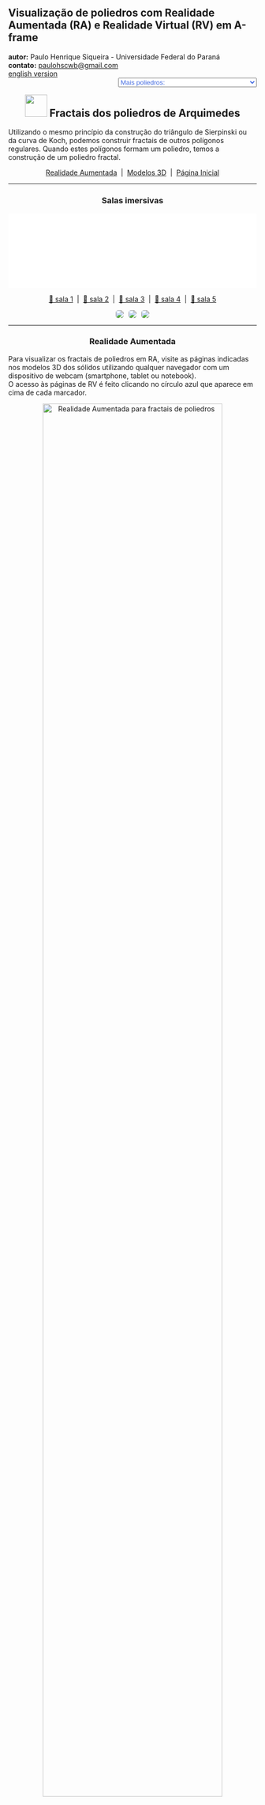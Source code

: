 <link rel="stylesheet" href="../../scripts/style.css">
<meta charset="utf-8">
<link rel="icon" type="image/png" href="../vr/salas/imagens/icone.png">
<h2>Visualização de poliedros com Realidade Aumentada (RA) e Realidade Virtual (RV) em A-frame</h2>
<b>autor:</b> Paulo Henrique Siqueira - Universidade Federal do Paraná
<br><b>contato:</b> <a href="#"> paulohscwb@gmail.com </a>
<br><a href="https://paulohscwb.github.io/polyhedra2/fractalarchimedean/">english version</a>
<form style="margin: 0 auto; float:right; text-align:right; width:100%; margin-bottom:15px;">
	<select id="url" onchange="urlHandler(this.value)" style="color:royalblue;">
		<option disabled selected>Mais poliedros:</option>
		<option value="../../ArchimedeanCatalanHulls/pt-br/">Cascos convexos de Arquimedes e Catalan</option>
		<option value="../../fractalplatonic/pt-br/">Fractais dos poliedros de Platão</option>
		<option value="../../fractalnonconvex/pt-br/">Fractais dos poliedros não convexos</option>
		<option disabled value="../../fractalarchimedean/pt-br/">Fractais dos poliedros de Arquimedes</option>
		<option value="../../chamfered/pt-br/">Poliedros chanfrados</option>
		<option value="../../propellor/pt-br/">Poliedros de hélice</option>
		<option value="../../diamonds/pt-br/">Poliedros de diamante</option>
	</select>
</form>
<script>
function urlHandler(value) {                               
    window.location.assign(`${value}`);
}
</script>

<p id="p1"></p>
  <h2 align="center"><img src="../vr/salas/imagens/icone.png" style="margin-bottom:-10px" width="45"> Fractais dos poliedros de Arquimedes</h2>
  Utilizando o mesmo princípio da construção do triângulo de Sierpinski ou da curva de Koch, podemos construir fractais de outros polígonos regulares. Quando estes polígonos formam um poliedro, temos a construção de um poliedro fractal.

 <p align="center"><a href="#ra">Realidade Aumentada</a><span>&nbsp;&nbsp;|&nbsp;&nbsp;</span><a href="#m3d">Modelos 3D</a><span>&nbsp;&nbsp;|&nbsp;&nbsp;</span><a href="../../pt-br/">Página Inicial</a></p>
<hr>
 <h3 align="center">Salas imersivas</h3>
  <div class="embed-container"><iframe width="100%" src="../sala1.htm" title="Sala Imersiva de fractais de poliedros" frameborder="0" loading="lazy"></iframe></div>
  <p align="center"><a href="../sala1.htm" target="_blank">&#x1f517; sala 1</a><span>&nbsp;&nbsp;|&nbsp;&nbsp;</span><a href="../sala2.htm" target="_blank">&#x1f517; sala 2</a><span>&nbsp;&nbsp;|&nbsp;&nbsp;</span><a href="../sala3.htm" target="_blank">&#x1f517; sala 3</a><span>&nbsp;&nbsp;|&nbsp;&nbsp;</span><a href="../sala4.htm" target="_blank">&#x1f517; sala 4</a><span>&nbsp;&nbsp;|&nbsp;&nbsp;</span><a href="../sala5.htm" target="_blank">&#x1f517; sala 5</a></p>
  <p align="center"><img src="../../../cotadas/videos/frac_arq1.gif" style="max-width: 31.5%; border-radius:5px; margin-right:2%" loading="lazy"/><img src="../../../cotadas/videos/frac_arq2.gif" style="max-width: 31.5%; border-radius:5px; margin-right:2%" loading="lazy"/><img src="../../../cotadas/videos/frac_arq3.gif" style="max-width: 31.5%; border-radius:5px" loading="lazy"/></p>
  <hr>
  <h3 id="ra" align="center">Realidade Aumentada</h3>
  Para visualizar os fractais de poliedros em RA, visite as páginas indicadas nos modelos 3D dos sólidos utilizando qualquer navegador com um dispositivo de webcam (smartphone, tablet ou notebook).
<br>O acesso às páginas de RV é feito clicando no círculo azul que aparece em cima de cada marcador.
<p align="center"><img style="border-radius:7px;" alt="Realidade Aumentada para fractais de poliedros" src="../ar/example.jpg" width="85%"></p>
<p align="center"><img src="../ar/fractalarchimedean.gif" alt="Realidade Aumentada para fractais de poliedros" style="max-width: 92%; border-radius:5px;" loading="lazy"/></p>
<hr>
<h3 id="m3d" align="center">Modelos 3D</h3>
<iframe width="560" height="315" style="max-width:100%" src="https://www.youtube.com/embed/videoseries?list=PLy0I_lGW8HxXIEDyrj14E7sqOR33oFOdr" title="YouTube video player" frameborder="0" allow="accelerometer; autoplay; clipboard-write; encrypted-media; gyroscope; picture-in-picture; web-share" allowfullscreen></iframe>
<h4>1. Fractal do cuboctaedro</h4>
<a href="../vr/FractalCuboctahedron.htm" target="_blank" title="modelo 3D" class="fotoA"><img src="../ar/31A.png" class="foto" alt="Fractal do cuboctaedro"></a><img src="../ar/31.png" class="qr">
 <br><br>Aplicando-se o princípio de construção da curva de Sierpinski nos vértices das faces quadradas do cuboctaedro, obtemos um fractal do cuboctaedro. Na primeira ordem de construção do fractal, construímos um novo sólido em cada vértice do poliedro original. Neste exemplo, temos as representações do sólido nas ordens 0, 1, 2 e 3.
 <table>
	<tr>
		<th>ordem</th>
		<th>poliedros</th>
		<th>faces</th>
		<th>arestas</th>
		<th>vértices</th>
	</tr>
	<tr>
		<td>0</td>
		<td>1</td>
		<td>14</td>
		<td>24</td>
		<td>12</td>
	</tr>
	<tr>
		<td>1</td>
		<td>12</td>
		<td>168</td>
		<td>288</td>
		<td>144</td>
	</tr>
	<tr>
		<td>2</td>
		<td>144</td>
		<td>2016</td>
		<td>3456</td>
		<td>1728</td>
	</tr>
	<tr>
		<td>3</td>
		<td>1728</td>
		<td>24192</td>
		<td>41472</td>
		<td>20736</td>
	</tr>
 </table>
 <a href="../ra.html" class="raAR" title="Realidade aumentada" target="_blank"></a>
<hr>
<h4>2. Fractal do icosidodecaedro</h4>
<a href="../vr/FractalIcosidodecahedron.htm" target="_blank" title="modelo 3D" class="fotoA"><img src="../ar/32A.png" class="foto" alt="Fractal do icosidodecaedro"></a><img src="../ar/32.png" class="qr">
 <br><br>Aplicando-se o princípio de construção da curva de Koch nas faces triangulares do icosidodecaedro, obtemos um fractal do icosidodecaedro. Na primeira ordem de construção do fractal, construímos um novo sólido em cada face triangular do poliedro original. Neste exemplo, temos as representações do sólido nas ordens 0, 1, 2 e 3.
 <table>
	<tr>
		<th>ordem</th>
		<th>poliedros</th>
		<th>faces</th>
		<th>arestas</th>
		<th>vértices</th>
	</tr>
	<tr>
		<td>0</td>
		<td>1</td>
		<td>32</td>
		<td>60</td>
		<td>30</td>
	</tr>
	<tr>
		<td>1</td>
		<td>21</td>
		<td>672</td>
		<td>1260</td>
		<td>630</td>
	</tr>
	<tr>
		<td>2</td>
		<td>441</td>
		<td>14112</td>
		<td>26460</td>
		<td>13230</td>
	</tr>
	<tr>
		<td>3</td>
		<td>9261</td>
		<td>296352</td>
		<td>555660</td>
		<td>277830</td>
	</tr>
 </table>
 <a href="../ra.html" class="raAR" title="Realidade aumentada" target="_blank"></a>
<hr>
<h4>3. Fractal do rombicosidodecaedro</h4>
<a href="../vr/FractalRhombicosidodecahedron.htm" target="_blank" title="modelo 3D" class="fotoA"><img src="../ar/33A.png" class="foto" alt="Fractal do rombicosidodecaedro"></a><img src="../ar/33.png" class="qr">
 <br><br>Aplicando-se o princípio de construção da curva de Koch nas faces pentagonais do rombicosidodecaedro, obtemos um fractal do rombicosidodecaedro. Na primeira ordem de construção do fractal, construímos um novo sólido em cada face pentagonal do poliedro original. Neste exemplo, temos as representações do sólido nas ordens 0, 1, 2 e 3.
 <table>
	<tr>
		<th>ordem</th>
		<th>poliedros</th>
		<th>faces</th>
		<th>arestas</th>
		<th>vértices</th>
	</tr>
	<tr>
		<td>0</td>
		<td>1</td>
		<td>62</td>
		<td>120</td>
		<td>60</td>
	</tr>
	<tr>
		<td>1</td>
		<td>13</td>
		<td>806</td>
		<td>1560</td>
		<td>780</td>
	</tr>
	<tr>
		<td>2</td>
		<td>169</td>
		<td>10478</td>
		<td>20280</td>
		<td>10140</td>
	</tr>
	<tr>
		<td>3</td>
		<td>2197</td>
		<td>136214</td>
		<td>263640</td>
		<td>131820</td>
	</tr>
 </table>
 <a href="../ra.html" class="raAR" title="Realidade aumentada" target="_blank"></a>
<hr>
<h4>4. Fractal do rombicuboctaedro</h4>
<a href="../vr/FractalRhombicuboctahedron.htm" target="_blank" title="modelo 3D" class="fotoA"><img src="../ar/34A.png" class="foto" alt="Fractal do rombicuboctaedro"></a><img src="../ar/34.png" class="qr">
 <br><br>Aplicando-se o princípio de construção da curva de Koch nas faces triangulares do rombicuboctaedro, obtemos um fractal do rombicuboctaedro. Na primeira ordem de construção do fractal, construímos um novo sólido em cada face triangular do poliedro original. Neste exemplo, temos as representações do sólido nas ordens 0, 1, 2 e 3.
 <table>
	<tr>
		<th>ordem</th>
		<th>poliedros</th>
		<th>faces</th>
		<th>arestas</th>
		<th>vértices</th>
	</tr>
	<tr>
		<td>0</td>
		<td>1</td>
		<td>26</td>
		<td>48</td>
		<td>24</td>
	</tr>
	<tr>
		<td>1</td>
		<td>9</td>
		<td>234</td>
		<td>432</td>
		<td>216</td>
	</tr>
	<tr>
		<td>2</td>
		<td>81</td>
		<td>2106</td>
		<td>3888</td>
		<td>1944</td>
	</tr>
	<tr>
		<td>3</td>
		<td>729</td>
		<td>18954</td>
		<td>34992</td>
		<td>17496</td>
	</tr>
 </table>
 <a href="../ra1.html" class="raAR" title="Realidade aumentada" target="_blank"></a>
<hr>
<h4>5. Fractal do cubo snub</h4>
<a href="../vr/FractalSnubCube.htm" target="_blank" title="modelo 3D" class="fotoA"><img src="../ar/35A.png" class="foto" alt="Fractal do cubo snub"></a><img src="../ar/35.png" class="qr">
 <br><br>Aplicando-se o princípio de construção da curva de Koch nas faces quadradas do cubo snub, obtemos um fractal do cubo snub. Na primeira ordem de construção do fractal, construímos um novo sólido em cada face quadrada do poliedro original. Neste exemplo, temos as representações do sólido nas ordens 0, 1, 2, e 4.
 <table>
	<tr>
		<th>ordem</th>
		<th>poliedros</th>
		<th>faces</th>
		<th>arestas</th>
		<th>vértices</th>
	</tr>
	<tr>
		<td>0</td>
		<td>1</td>
		<td>38</td>
		<td>60</td>
		<td>24</td>
	</tr>
	<tr>
		<td>1</td>
		<td>7</td>
		<td>266</td>
		<td>420</td>
		<td>168</td>
	</tr>
	<tr>
		<td>2</td>
		<td>49</td>
		<td>1862</td>
		<td>2940</td>
		<td>1176</td>
	</tr>
	<tr>
		<td>3</td>
		<td>343</td>
		<td>13034</td>
		<td>20580</td>
		<td>8232</td>
	</tr>
	<tr>
		<td>4</td>
		<td>2401</td>
		<td>91238</td>
		<td>144060</td>
		<td>57624</td>
	</tr>
 </table>
 <a href="../ra1.html" class="raAR" title="Realidade aumentada" target="_blank"></a>
<hr>
<h4>6. Fractal do dodecaedro snub</h4>
<a href="../vr/FractalSnubDodecahedron.htm" target="_blank" title="modelo 3D" class="fotoA"><img src="../ar/36A.png" class="foto" alt="Fractal do dodecaedro snub"></a><img src="../ar/36.png" class="qr">
 <br><br>Aplicando-se o princípio de construção da curva de Koch nas faces pentagonais do dodecaedro snub, obtemos um fractal do dodecaedro snub. Na primeira ordem de construção do fractal, construímos um novo sólido em cada face pentagonal do poliedro original. Neste exemplo, temos as representações do sólido nas ordens 0, 1, 2 e 3.
 <table>
	<tr>
		<th>ordem</th>
		<th>poliedros</th>
		<th>faces</th>
		<th>arestas</th>
		<th>vértices</th>
	</tr>
	<tr>
		<td>0</td>
		<td>1</td>
		<td>92</td>
		<td>150</td>
		<td>60</td>
	</tr>
	<tr>
		<td>1</td>
		<td>13</td>
		<td>1196</td>
		<td>1950</td>
		<td>780</td>
	</tr>
	<tr>
		<td>2</td>
		<td>169</td>
		<td>15548</td>
		<td>25350</td>
		<td>10140</td>
	</tr>
	<tr>
		<td>3</td>
		<td>2197</td>
		<td>202124</td>
		<td>329550</td>
		<td>131820</td>
	</tr>
 </table>
 <a href="../ra1.html" class="raAR" title="Realidade aumentada" target="_blank"></a>
<hr>
<h4>7. Fractal do cuboctaedro truncado</h4>
<a href="../vr/FractalTruncatedCuboctahedron.htm" target="_blank" title="modelo 3D" class="fotoA"><img src="../ar/38A.png" class="foto" alt="Fractal do cuboctaedro truncado"></a><img src="../ar/38.png" class="qr">
 <br><br>Aplicando-se o princípio de construção da curva de Koch nas faces quadradas do cuboctaedro truncado, obtemos um fractal do cuboctaedro truncado. Na primeira ordem de construção do fractal, construímos um novo sólido em cada face quadrada do poliedro original. Neste exemplo, temos as representações do sólido nas ordens 0, 1, 2 e 3.
 <table>
	<tr>
		<th>ordem</th>
		<th>poliedros</th>
		<th>faces</th>
		<th>arestas</th>
		<th>vértices</th>
	</tr>
	<tr>
		<td>0</td>
		<td>1</td>
		<td>26</td>
		<td>72</td>
		<td>48</td>
	</tr>
	<tr>
		<td>1</td>
		<td>13</td>
		<td>338</td>
		<td>936</td>
		<td>624</td>
	</tr>
	<tr>
		<td>2</td>
		<td>169</td>
		<td>4394</td>
		<td>12168</td>
		<td>8112</td>
	</tr>
	<tr>
		<td>3</td>
		<td>2197</td>
		<td>57122</td>
		<td>158184</td>
		<td>105456</td>
	</tr>
 </table>
 <a href="../ra1.html" class="raAR" title="Realidade aumentada" target="_blank"></a>
<hr>
<h4>8. Fractal do cubo truncado</h4>
<a href="../vr/FractalTruncatedCube.htm" target="_blank" title="modelo 3D" class="fotoA"><img src="../ar/37A.png" class="foto" alt="Fractal do cubo truncado"></a><img src="../ar/37.png" class="qr">
 <br><br>Aplicando-se o princípio de construção da curva de Koch nas faces triangulares do cubo truncado, obtemos um fractal do cubo truncado. Na primeira ordem de construção do fractal, construímos um novo sólido em cada face triangular do poliedro original. Neste exemplo, temos as representações do sólido nas ordens 0, 1, 2 e 3.
 <table>
	<tr>
		<th>ordem</th>
		<th>poliedros</th>
		<th>faces</th>
		<th>arestas</th>
		<th>vértices</th>
	</tr>
	<tr>
		<td>0</td>
		<td>1</td>
		<td>14</td>
		<td>36</td>
		<td>24</td>
	</tr>
	<tr>
		<td>1</td>
		<td>9</td>
		<td>126</td>
		<td>324</td>
		<td>216</td>
	</tr>
	<tr>
		<td>2</td>
		<td>81</td>
		<td>1134</td>
		<td>2916</td>
		<td>1944</td>
	</tr>
	<tr>
		<td>3</td>
		<td>729</td>
		<td>10206</td>
		<td>26244</td>
		<td>17496</td>
	</tr>
 </table>
 <a href="../ra2.html" class="raAR" title="Realidade aumentada" target="_blank"></a>
<hr>
<h4>9. Fractal do dodecaedro truncado</h4>
<a href="../vr/FractalTruncatedDodecahedron.htm" target="_blank" title="modelo 3D" class="fotoA"><img src="../ar/39A.png" class="foto" alt="Fractal do dodecaedro truncado"></a><img src="../ar/39.png" class="qr">
 <br><br>Aplicando-se o princípio de construção da curva de Koch nas faces triangulares do dodecaedro truncado, obtemos um fractal do dodecaedro truncado. Na primeira ordem de construção do fractal, construímos um novo sólido em cada face triangular do poliedro original. Neste exemplo, temos as representações do sólido nas ordens 0, 1, 2 e 3.
 <table>
	<tr>
		<th>ordem</th>
		<th>poliedros</th>
		<th>faces</th>
		<th>arestas</th>
		<th>vértices</th>
	</tr>
	<tr>
		<td>0</td>
		<td>1</td>
		<td>32</td>
		<td>150</td>
		<td>60</td>
	</tr>
	<tr>
		<td>1</td>
		<td>21</td>
		<td>672</td>
		<td>3150</td>
		<td>1260</td>
	</tr>
	<tr>
		<td>2</td>
		<td>441</td>
		<td>14112</td>
		<td>66150</td>
		<td>26460</td>
	</tr>
	<tr>
		<td>3</td>
		<td>9261</td>
		<td>296352</td>
		<td>1389150</td>
		<td>555660</td>
	</tr>
 </table>
 <a href="../ra2.html" class="raAR" title="Realidade aumentada" target="_blank"></a>
<hr>
<h4>10. Fractal do icosaedro truncado</h4>
<a href="../vr/FractalTruncatedIcosahedron.htm" target="_blank" title="modelo 3D" class="fotoA"><img src="../ar/40A.png" class="foto" alt="Fractal do icosaedro truncado"></a><img src="../ar/40.png" class="qr">
 <br><br>Aplicando-se o princípio de construção da curva de Koch nas faces pentagonais do icosaedro truncado, obtemos um fractal do icosaedro truncado. Na primeira ordem de construção do fractal, construímos um novo sólido em cada face pentagonal do poliedro original. Neste exemplo, temos as representações do sólido nas ordens 0, 1, 2 e 3.
 <table>
	<tr>
		<th>ordem</th>
		<th>poliedros</th>
		<th>faces</th>
		<th>arestas</th>
		<th>vértices</th>
	</tr>
	<tr>
		<td>0</td>
		<td>1</td>
		<td>32</td>
		<td>90</td>
		<td>60</td>
	</tr>
	<tr>
		<td>1</td>
		<td>13</td>
		<td>416</td>
		<td>1170</td>
		<td>780</td>
	</tr>
	<tr>
		<td>2</td>
		<td>169</td>
		<td>5408</td>
		<td>15210</td>
		<td>10140</td>
	</tr>
	<tr>
		<td>3</td>
		<td>2197</td>
		<td>70304</td>
		<td>197730</td>
		<td>131820</td>
	</tr>
 </table>
 <a href="../ra2.html" class="raAR" title="Realidade aumentada" target="_blank"></a>
 <p class="topop"><a href="#p1" class="topo">voltar ao topo</a></p>
<hr>
<h4>11. Fractal do icosidodecaedro truncado</h4>
<a href="../vr/FractalTruncatedIcosidodecahedron.htm" target="_blank" title="modelo 3D" class="fotoA"><img src="../ar/41A.png" class="foto" alt="Fractal do icosidodecaedro truncado"></a><img src="../ar/41.png" class="qr">
 <br><br>Aplicando-se o princípio de construção da curva de Koch nas faces decagonais do icosidodecaedro truncado, obtemos um fractal do icosidodecaedro truncado. Na primeira ordem de construção do fractal, construímos um novo sólido em cada face decagonal do poliedro original. Neste exemplo, temos as representações do sólido nas ordens 0, 1, 2 e 3.
 <table>
	<tr>
		<th>ordem</th>
		<th>poliedros</th>
		<th>faces</th>
		<th>arestas</th>
		<th>vértices</th>
	</tr>
	<tr>
		<td>0</td>
		<td>1</td>
		<td>62</td>
		<td>180</td>
		<td>120</td>
	</tr>
	<tr>
		<td>1</td>
		<td>13</td>
		<td>806</td>
		<td>2340</td>
		<td>1560</td>
	</tr>
	<tr>
		<td>2</td>
		<td>169</td>
		<td>10478</td>
		<td>30420</td>
		<td>20280</td>
	</tr>
	<tr>
		<td>3</td>
		<td>2197</td>
		<td>136214</td>
		<td>395460</td>
		<td>263640</td>
	</tr>
 </table>
 <a href="../ra3.html" class="raAR" title="Realidade aumentada" target="_blank"></a>
<hr>
<h4>12. Fractal do octaedro truncado</h4>
<a href="../vr/FractalTruncatedOctahedron.htm" target="_blank" title="modelo 3D" class="fotoA"><img src="../ar/42A.png" class="foto" alt="Fractal do octaedro truncado"></a><img src="../ar/42.png" class="qr">
 <br><br>Aplicando-se o princípio de construção da curva de Koch nas faces quadradas do octaedro truncado, obtemos um fractal do octaedro truncado. Na primeira ordem de construção do fractal, construímos um novo sólido em cada face quadrada do poliedro original. Neste exemplo, temos as representações do sólido nas ordens 0, 1, 2 e 3.
 <table>
	<tr>
		<th>ordem</th>
		<th>poliedros</th>
		<th>faces</th>
		<th>arestas</th>
		<th>vértices</th>
	</tr>
	<tr>
		<td>0</td>
		<td>1</td>
		<td>14</td>
		<td>36</td>
		<td>24</td>
	</tr>
	<tr>
		<td>1</td>
		<td>7</td>
		<td>98</td>
		<td>252</td>
		<td>168</td>
	</tr>
	<tr>
		<td>2</td>
		<td>49</td>
		<td>686</td>
		<td>1764</td>
		<td>1176</td>
	</tr>
	<tr>
		<td>3</td>
		<td>343</td>
		<td>4802</td>
		<td>12348</td>
		<td>8232</td>
	</tr>
	<tr>
		<td>4</td>
		<td>2401</td>
		<td>33614</td>
		<td>86436</td>
		<td>57624</td>
	</tr>
 </table>
 <a href="../ra3.html" class="raAR" title="Realidade aumentada" target="_blank"></a>
<hr>
<h4>13. Fractal do tetraedro truncado</h4>
<a href="../vr/FractalTruncatedTetrahedron.htm" target="_blank" title="modelo 3D" class="fotoA"><img src="../ar/43A.png" class="foto" alt="Fractal do tetraedro truncado"></a><img src="../ar/43.png" class="qr">
 <br><br>Aplicando-se o princípio de construção do triângulo de Sierpinski nos vértices das faces triangulares do tetraedro truncado, obtemos um fractal do tetraedro truncado. Na primeira ordem de construção do fractal, construímos um novo sólido em cada vértice do poliedro original. Neste exemplo, temos as representações do sólido nas ordens 0, 1, 2 e 3.
 <table>
	<tr>
		<th>ordem</th>
		<th>poliedros</th>
		<th>faces</th>
		<th>arestas</th>
		<th>vértices</th>
	</tr>
	<tr>
		<td>0</td>
		<td>1</td>
		<td>8</td>
		<td>18</td>
		<td>12</td>
	</tr>
	<tr>
		<td>1</td>
		<td>12</td>
		<td>96</td>
		<td>216</td>
		<td>144</td>
	</tr>
	<tr>
		<td>2</td>
		<td>144</td>
		<td>1152</td>
		<td>2592</td>
		<td>1728</td>
	</tr>
	<tr>
		<td>3</td>
		<td>1728</td>
		<td>13824</td>
		<td>31104</td>
		<td>20736</td>
	</tr>
 </table>
 <a href="../ra3.html" class="raAR" title="Realidade aumentada" target="_blank"></a>
 <hr>
<h4>14. Esponja Menger: Cubo snub</h4>
<a href="../vr/FractalSnubCube1.htm" target="_blank" title="modelo 3D" class="fotoA"><img src="../ar/44A.png" class="foto" alt="Esponja Menger - Cubo snub"></a><img src="../ar/44.png" class="qr">
 <br><br>Aplicando-se o princípio de construção do tapete de Sierpinski nas 6 faces quadradas do cubo snub, obtemos um cubo snub fractal. Na primeira ordem de construção do fractal, construímos 8 novos sólidos em cada face quadrada do poliedro original, todas com ⅓ da medida da aresta do cubo snub. Neste exemplo, temos as representações do sólido nas ordens 0, 1, 2 e 3.
 <a href="../ra4.html" class="raAR" title="Realidade aumentada" target="_blank"></a>
 <hr>
<h4>15. Cruz de Menger - Jerusalém: Cubo snub v1</h4>
<a href="../vr/FractalSnubCube2.htm" target="_blank" title="modelo 3D" class="fotoA"><img src="../ar/45A.png" class="foto" alt="cruz de Menger - Jerusalém - Cubo snub"></a><img src="../ar/45.png" class="qr">
 <br><br>Considere um cubo snub. Podemos aumentar os tamanhos das arestas dos cubos snub dos cantos e diminuir os tamanhos das arestas dos cubos snub intermediários para revelar uma cruz. Nesta versão, temos 8 cubos snub homotéticos com proporção de &#8534; e 12 cubos snub homotéticos com proporção de &#8533;.
 <a href="../ra4.html" class="raAR" title="Realidade aumentada" target="_blank"></a>
 <hr>
<h4>16. Cruz de Menger - Jerusalém: Cubo snub v2</h4>
<a href="../vr/FractalSnubCube3.htm" target="_blank" title="modelo 3D" class="fotoA"><img src="../ar/46A.png" class="foto" alt="cruz de Menger - Jerusalém - Cubo snub"></a><img src="../ar/46.png" class="qr">
 <br><br>Considere um cubo snub. Podemos aumentar os tamanhos das arestas dos cubos snub dos cantos e diminuir os tamanhos das arestas dos cubos snub intermediários para revelar uma cruz. Nesta versão, temos 8 cubos snub homotéticos com proporção de &#8730;2 - 1 e 12 cubos snub homotéticos com proporção de (&#8730;2 - 1)&#xb2;.
 <a href="../ra4a.html" class="raAR" title="Realidade aumentada" target="_blank"></a>
 <hr>
<h4>17. Floco de neve Mosely: Cubo snub</h4>
<a href="../vr/FractalSnubCube4.htm" target="_blank" title="modelo 3D" class="fotoA"><img src="../ar/47A.png" class="foto" alt="Floco de neve Mosely: Cubo snub"></a><img src="../ar/47.png" class="qr">
 <br><br>O floco de neve Mosely é um tipo de fractal Sierpinski-Menger obtido em duas variantes pela operação usada na criação do floco de neve Sierpinski-Menger. Neste caso, removemos oito cubos snub dos cantos e o cubo snub central em cada iteração.
 <a href="../ra4a.html" class="raAR" title="Realidade aumentada" target="_blank"></a>
 <hr>
<h4>18. Esponja Menger: Cubo truncado</h4>
<a href="../vr/FractalTruncatedCube1.htm" target="_blank" title="modelo 3D" class="fotoA"><img src="../ar/48A.png" class="foto" alt="Esponja Menger - Cubo truncado"></a><img src="../ar/48.png" class="qr">
 <br><br>Aplicando-se o princípio de construção do tapete de Sierpinski nas 6 faces octogonais do cubo truncado, obtemos um cubo truncado fractal. Na primeira ordem de construção do fractal, construímos 8 novos sólidos em cada face octogonal do poliedro original, todas com ⅓ da medida da aresta do cubo truncado. Neste exemplo, temos as representações do sólido nas ordens 0, 1, 2 e 3.
 <a href="../ra5.html" class="raAR" title="Realidade aumentada" target="_blank"></a>
 <hr>
<h4>19. Cruz de Menger - Jerusalém: Cubo truncado v1</h4>
<a href="../vr/FractalTruncatedCube2.htm" target="_blank" title="modelo 3D" class="fotoA"><img src="../ar/49A.png" class="foto" alt="cruz de Menger - Jerusalém - Cubo truncado"></a><img src="../ar/49.png" class="qr">
 <br><br>Considere um cubo truncado. Podemos aumentar os tamanhos das arestas dos cubos truncados dos cantos e diminuir os tamanhos das arestas dos cubos truncados intermediários para revelar uma cruz. Nesta versão, temos 8 cubos truncados homotéticos com proporção de &#8534; e 12 cubos truncados homotéticos com proporção de &#8533;.
 <a href="../ra5.html" class="raAR" title="Realidade aumentada" target="_blank"></a>
 <hr>
<h4>20. Cruz de Menger - Jerusalém: Cubo truncado v2</h4>
<a href="../vr/FractalTruncatedCube3.htm" target="_blank" title="modelo 3D" class="fotoA"><img src="../ar/50A.png" class="foto" alt="cruz de Menger - Jerusalém - Cubo truncado"></a><img src="../ar/50.png" class="qr">
 <br><br>Considere um cubo truncado. Podemos aumentar os tamanhos das arestas dos cubos truncados dos cantos e diminuir os tamanhos das arestas dos cubos truncados intermediários para revelar uma cruz. Nesta versão, temos 8 cubos truncados homotéticos com proporção de &#8730;2 - 1 e 12 cubos truncados homotéticos com proporção de (&#8730;2 - 1)&#xb2;.
 <a href="../ra5a.html" class="raAR" title="Realidade aumentada" target="_blank"></a>
 <p class="topop"><a href="#p1" class="topo">voltar ao topo</a></p>
 <hr>
<h4>21. Floco de neve Mosely: Cubo truncado</h4>
<a href="../vr/FractalTruncatedCube4.htm" target="_blank" title="modelo 3D" class="fotoA"><img src="../ar/51A.png" class="foto" alt="Floco de neve Mosely: Cubo truncado"></a><img src="../ar/51.png" class="qr">
 <br><br>O floco de neve Mosely é um tipo de fractal Sierpinski-Menger obtido em duas variantes pela operação usada na criação do floco de neve Sierpinski-Menger. Neste caso, removemos oito cubos truncados dos cantos e o cubo truncado central em cada iteração.
 <a href="../ra5a.html" class="raAR" title="Realidade aumentada" target="_blank"></a>
 <hr>
<h4>22. Esponja Menger: Rombicuboctaedro</h4>
<a href="../vr/FractalRhombicuboctahedron1.htm" target="_blank" title="modelo 3D" class="fotoA"><img src="../ar/52A.png" class="foto" alt="Esponja Menger - rombicuboctaedro"></a><img src="../ar/52.png" class="qr">
 <br><br>Aplicando-se o princípio de construção do tapete de Sierpinski em 6 faces quadradas do rombicuboctaedro, obtemos um rombicuboctaedro fractal. Na primeira ordem de construção do fractal, construímos 8 novos sólidos nas faces quadradas do poliedro original, todas com ⅓ da medida da aresta do rombicuboctaedro. Neste exemplo, temos as representações do sólido nas ordens 0, 1, 2 e 3.
 <a href="../ra6.html" class="raAR" title="Realidade aumentada" target="_blank"></a>
 <hr>
<h4>23. Cruz de Menger - Jerusalém: Rombicuboctaedro v1</h4>
<a href="../vr/FractalRhombicuboctahedron2.htm" target="_blank" title="modelo 3D" class="fotoA"><img src="../ar/53A.png" class="foto" alt="cruz de Menger - Jerusalém - rombicuboctaedro"></a><img src="../ar/53.png" class="qr">
 <br><br>Considere um rombicuboctaedro. Podemos aumentar os tamanhos das arestas dos rombicuboctaedros dos cantos e diminuir os tamanhos das arestas dos rombicuboctaedros intermediários para revelar uma cruz. Nesta versão, temos 8 rombicuboctaedros homotéticos com proporção de &#8534; e 12 rombicuboctaedros homotéticos com proporção de &#8533;.
 <a href="../ra6.html" class="raAR" title="Realidade aumentada" target="_blank"></a>
 <hr>
<h4>24. Cruz de Menger - Jerusalém: Rombicuboctaedro v2</h4>
<a href="../vr/FractalRhombicuboctahedron3.htm" target="_blank" title="modelo 3D" class="fotoA"><img src="../ar/54A.png" class="foto" alt="cruz de Menger - Jerusalém - rombicuboctaedro"></a><img src="../ar/54.png" class="qr">
 <br><br>Considere um rombicuboctaedro. Podemos aumentar os tamanhos das arestas dos rombicuboctaedros dos cantos e diminuir os tamanhos das arestas dos rombicuboctaedros intermediários para revelar uma cruz. Nesta versão, temos 8 rombicuboctaedros homotéticos com proporção de &#8730;2 - 1 e 12 rombicuboctaedros homotéticos com proporção de (&#8730;2 - 1)&#xb2;.
 <a href="../ra6a.html" class="raAR" title="Realidade aumentada" target="_blank"></a>
 <hr>
<h4>25. Floco de neve Mosely: Rombicuboctaedro</h4>
<a href="../vr/FractalRhombicuboctahedron4.htm" target="_blank" title="modelo 3D" class="fotoA"><img src="../ar/55A.png" class="foto" alt="Floco de neve Mosely: rombicuboctaedro"></a><img src="../ar/55.png" class="qr">
 <br><br>O floco de neve Mosely é um tipo de fractal Sierpinski-Menger obtido em duas variantes pela operação usada na criação do floco de neve Sierpinski-Menger. Neste caso, removemos oito rombicuboctaedros dos cantos e o rombicuboctaedro central em cada iteração.
 <a href="../ra6a.html" class="raAR" title="Realidade aumentada" target="_blank"></a>
 <hr>
<h4>26. Esponja Menger: Cuboctaedro</h4>
<a href="../vr/FractalCuboctahedron1.htm" target="_blank" title="modelo 3D" class="fotoA"><img src="../ar/56A.png" class="foto" alt="Esponja Menger - Cuboctaedro"></a><img src="../ar/56.png" class="qr">
 <br><br>Aplicando-se o princípio de construção do tapete de Sierpinski nas 6 faces quadradas do cuboctaedro, obtemos um cuboctaedro fractal. Na primeira ordem de construção do fractal, construímos 8 novos sólidos nas faces quadradas do poliedro original, todas com ⅓ da medida da aresta do cuboctaedro. Neste exemplo, temos as representações do sólido nas ordens 0, 1, 2 e 3.
 <a href="../ra7.html" class="raAR" title="Realidade aumentada" target="_blank"></a>
 <hr>
<h4>27. Cruz de Menger - Jerusalém: Cuboctaedro v1</h4>
<a href="../vr/FractalCuboctahedron2.htm" target="_blank" title="modelo 3D" class="fotoA"><img src="../ar/57A.png" class="foto" alt="cruz de Menger - Jerusalém - Cuboctaedro"></a><img src="../ar/57.png" class="qr">
 <br><br>Considere um cuboctaedro. Podemos aumentar os tamanhos das arestas dos cuboctaedros dos cantos e diminuir os tamanhos das arestas dos cuboctaedros intermediários para revelar uma cruz. Nesta versão, temos 8 cuboctaedros homotéticos com proporção de &#8534; e 12 cuboctaedros homotéticos com proporção de &#8533;.
 <a href="../ra7.html" class="raAR" title="Realidade aumentada" target="_blank"></a>
 <hr>
<h4>28. Cruz de Menger - Jerusalém: Cuboctaedro v2</h4>
<a href="../vr/FractalCuboctahedron3.htm" target="_blank" title="modelo 3D" class="fotoA"><img src="../ar/58A.png" class="foto" alt="cruz de Menger - Jerusalém - Cuboctaedro"></a><img src="../ar/58.png" class="qr">
 <br><br>Considere um cuboctaedro. Podemos aumentar os tamanhos das arestas dos cuboctaedros dos cantos e diminuir os tamanhos das arestas dos cuboctaedros intermediários para revelar uma cruz. Nesta versão, temos 8 cuboctaedros homotéticos com proporção de &#8730;2 - 1 e 12 cuboctaedros homotéticos com proporção de (&#8730;2 - 1)&#xb2;.
 <a href="../ra7a.html" class="raAR" title="Realidade aumentada" target="_blank"></a>
 <hr>
<h4>29. Floco de neve Mosely: Cuboctaedro</h4>
<a href="../vr/FractalCuboctahedron4.htm" target="_blank" title="modelo 3D" class="fotoA"><img src="../ar/59A.png" class="foto" alt="Floco de neve Mosely: cuboctaedro"></a><img src="../ar/59.png" class="qr">
 <br><br>O floco de neve Mosely é um tipo de fractal Sierpinski-Menger obtido em duas variantes pela operação usada na criação do floco de neve Sierpinski-Menger. Neste caso, removemos oito cuboctaedros dos cantos e o cuboctaedro central em cada iteração.
 <a href="../ra7a.html" class="raAR" title="Realidade aumentada" target="_blank"></a>
 <hr>
<h4>30. Esponja Menger: Cuboctaedro truncado</h4>
<a href="../vr/FractalTruncatedCuboctahedron1.htm" target="_blank" title="modelo 3D" class="fotoA"><img src="../ar/60A.png" class="foto" alt="Esponja Menger - Cuboctaedro truncado"></a><img src="../ar/60.png" class="qr">
 <br><br>Aplicando-se o princípio de construção do tapete de Sierpinski nas 6 faces octogonais do cuboctaedro truncado, obtemos um cuboctaedro truncado fractal. Na primeira ordem de construção do fractal, construímos 8 novos sólidos nas faces octogonais do poliedro original, todas com ⅓ da medida da aresta do cuboctaedro truncado. Neste exemplo, temos as representações do sólido nas ordens 0, 1, 2 e 3.
 <a href="../ra8.html" class="raAR" title="Realidade aumentada" target="_blank"></a>
 <p class="topop"><a href="#p1" class="topo">voltar ao topo</a></p>
 <hr>
<h4>31. Cruz de Menger - Jerusalém: Cuboctaedro truncado v1</h4>
<a href="../vr/FractalTruncatedCuboctahedron2.htm" target="_blank" title="modelo 3D" class="fotoA"><img src="../ar/61A.png" class="foto" alt="cruz de Menger - Jerusalém - Cuboctaedro truncado"></a><img src="../ar/61.png" class="qr">
 <br><br>Considere um cuboctaedro truncado. Podemos aumentar os tamanhos das arestas dos cuboctaedros truncados dos cantos e diminuir os tamanhos das arestas dos cuboctaedros truncados intermediários para revelar uma cruz. Nesta versão, temos 8 cuboctaedros truncados homotéticos com proporção de &#8534; e 12 cuboctaedros truncados homotéticos com proporção de &#8533;.
 <a href="../ra8.html" class="raAR" title="Realidade aumentada" target="_blank"></a>
 <hr>
<h4>32. Cruz de Menger - Jerusalém: Cuboctaedro truncado v2</h4>
<a href="../vr/FractalTruncatedCuboctahedron3.htm" target="_blank" title="modelo 3D" class="fotoA"><img src="../ar/62A.png" class="foto" alt="cruz de Menger - Jerusalém - Cuboctaedro truncado"></a><img src="../ar/62.png" class="qr">
 <br><br>Considere um cuboctaedro truncado. Podemos aumentar os tamanhos das arestas dos cuboctaedros truncados dos cantos e diminuir os tamanhos das arestas dos cuboctaedros truncados intermediários para revelar uma cruz. Nesta versão, temos 8 cuboctaedros truncados homotéticos com proporção de &#8730;2 - 1 e 12 cuboctaedros truncados homotéticos com proporção de (&#8730;2 - 1)&#xb2;.
 <a href="../ra8a.html" class="raAR" title="Realidade aumentada" target="_blank"></a>
 <hr>
<h4>33. Floco de neve Mosely: Cuboctaedro truncado</h4>
<a href="../vr/FractalTruncatedCuboctahedron4.htm" target="_blank" title="modelo 3D" class="fotoA"><img src="../ar/63A.png" class="foto" alt="Floco de neve Mosely: Cuboctaedro truncado"></a><img src="../ar/63.png" class="qr">
 <br><br>O floco de neve Mosely é um tipo de fractal Sierpinski-Menger obtido em duas variantes pela operação usada na criação do floco de neve Sierpinski-Menger. Neste caso, removemos oito cuboctaedros truncados dos cantos e o cuboctaedro truncado central em cada iteração.
 <a href="../ra8a.html" class="raAR" title="Realidade aumentada" target="_blank"></a>
<p class="topop"><a href="#p1" class="topo">voltar ao topo</a></p>
<hr>

<br><a rel="license" href="http://creativecommons.org/licenses/by-nc-nd/4.0/"><img alt="Licença Creative Commons" style="border-width:0" src="https://i.creativecommons.org/l/by-nc-nd/4.0/88x31.png" loading="lazy"/></a><br /><span xmlns:dct="http://purl.org/dc/terms/" property="dct:title">Archimedean polyhedra fractals - Visualization of polyhedra with Augmented Reality and Virtual Reality</span> de <a xmlns:cc="http://creativecommons.org/ns#" href="https://paulohscwb.github.io/polyhedra2/fractalarchimedean/pt-br/" property="cc:attributionName" rel="cc:attributionURL">Paulo Henrique Siqueira</a> está licenciado com uma Licença <a rel="license" href="http://creativecommons.org/licenses/by-nc-nd/4.0/">Creative Commons Atribuição-NãoComercial-SemDerivações 4.0 Internacional</a>.

<h4>Como citar este trabalho:</h4> 
<p>Siqueira, P.H., "Archimedean polyhedra fractals - Visualization of polyhedra with Augmented Reality and Virtual Reality". Disponível em: <https://paulohscwb.github.io/polyhedra2/fractalarchimedean/pt-br/>, Outubro de 2023.</p>
<!--<a target="_blank" href="https://doi.org/10.5281/zenodo.8272770"><img src="https://zenodo.org/badge/DOI/10.5281/zenodo.8272770.svg" alt="DOI"></a>-->
<br><br><b>Referências:</b>
<br>Weisstein, Eric W. "Archimedean Solid" From MathWorld-A Wolfram Web Resource. <a href="http://mathworld.wolfram.com/ArchimedeanSolid.html" target="_blank">http://mathworld.wolfram.com/ArchimedeanSolid.html</a>
<br>Weisstein, Eric W. "Platonic Solid" From MathWorld-A Wolfram Web Resource. <a href="http://mathworld.wolfram.com/PlatonicSolid.html" target="_blank">http://mathworld.wolfram.com/PlatonicSolid.html</a>
<br>Weisstein, Eric W. "Archimedean Dual" From MathWorld-A Wolfram Web Resource. <a href="https://mathworld.wolfram.com/ArchimedeanDual.html" target="_blank">https://mathworld.wolfram.com/ArchimedeanDual.html</a>
<br>Weisstein, Eric W. "Uniform Polyhedron." From MathWorld--A Wolfram Web Resource. <a href="https://mathworld.wolfram.com/UniformPolyhedron.html" target="_blank">https://mathworld.wolfram.com/UniformPolyhedron.html</a>
<br>Wikipedia <a href="https://en.wikipedia.org/wiki/Archimedean_solid" target="_blank">https://en.wikipedia.org/wiki/Archimedean_solid</a>
<br>Wikipedia <a href="https://en.wikipedia.org/wiki/en.wikipedia.org/wiki/Platonic_solid" target="_blank">https://en.wikipedia.org/wiki/Platonic_solid</a>
<br>McCooey, David I. "Visual Polyhedra". <a href="http://dmccooey.com/polyhedra/" target="_blank">http://dmccooey.com/polyhedra/</a>
